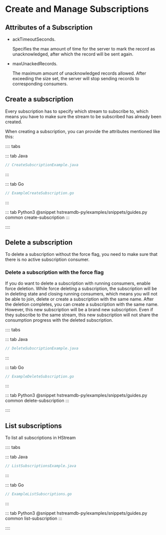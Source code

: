 # Create and Manage Subscriptions

## Attributes of a Subscription

- ackTimeoutSeconds.

  Specifies the max amount of time for the server to mark the record as
  unacknowledged, after which the record will be sent again.

- maxUnackedRecords.

  The maximum amount of unacknowledged records allowed. After exceeding the size
  set, the server will stop sending records to corresponding consumers.

## Create a subscription

Every subscription has to specify which stream to subscribe to, which means you
have to make sure the stream to be subscribed has already been created.

When creating a subscription, you can provide the attributes mentioned like
this:

:::: tabs

::: tab Java

```java
// CreateSubscriptionExample.java
```

:::

::: tab Go

```go
// ExampleCreateSubscription.go
```

:::

::: tab Python3
@snippet hstreamdb-py/examples/snippets/guides.py common create-subscription
:::

::::

## Delete a subscription

To delete a subscription without the force flag, you need to make sure that
there is no active subscription consumer.

### Delete a subscription with the force flag

If you do want to delete a subscription with running consumers, enable force
deletion. While force deleting a subscription, the subscription will be in
deleting state and closing running consumers, which means you will not be able
to join, delete or create a subscription with the same name. After the deletion
completes, you can create a subscription with the same name. However, this new
subscription will be a brand new subscription. Even if they subscribe to the
same stream, this new subscription will not share the consumption progress with
the deleted subscription.

:::: tabs

::: tab Java

```java
// DeleteSubscriptionExample.java
```

:::

::: tab Go

```go
// ExampleDeleteSubscription.go
```

:::

::: tab Python3
@snippet hstreamdb-py/examples/snippets/guides.py common delete-subscription
:::

::::

## List subscriptions

To list all subscriptions in HStream

:::: tabs

::: tab Java

```java
// ListSubscriptionsExample.java
```

:::

::: tab Go

```go
// ExampleListSubscriptions.go
```

:::

::: tab Python3
@snippet hstreamdb-py/examples/snippets/guides.py common list-subscription
:::

::::
